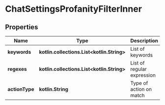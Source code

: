
# ChatSettingsProfanityFilterInner

## Properties
Name | Type | Description | Notes
------------ | ------------- | ------------- | -------------
**keywords** | **kotlin.collections.List&lt;kotlin.String&gt;** | List of keywords |  [optional]
**regexes** | **kotlin.collections.List&lt;kotlin.String&gt;** | List of regular expression |  [optional]
**actionType** | **kotlin.String** | Type of action on match |  [optional]



